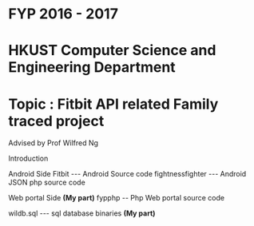 # FYP 2016  -  2017 
# HKUST Computer Science and Engineering Department 
# Topic : Fitbit API related Family traced project

Advised  by Prof Wilfred Ng

Introduction 

Android Side
Fitbit --- Android Source code
fightnessfighter --- Android JSON php source code

Web portal Side  <b>(My part)</b>
fypphp -- Php Web portal source code

wildb.sql --- sql database binaries <b>(My part)</b>
